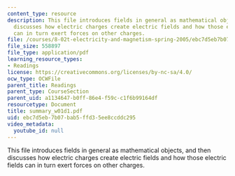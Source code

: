 ```yaml
---
content_type: resource
description: This file introduces fields in general as mathematical objects, and then
  discusses how electric charges create electric fields and how those electric fields
  can in turn exert forces on other charges.
file: /courses/8-02t-electricity-and-magnetism-spring-2005/ebc7d5eb7b07bab5ffd35ee8ccddc295_summary_w01d1.pdf
file_size: 558897
file_type: application/pdf
learning_resource_types:
- Readings
license: https://creativecommons.org/licenses/by-nc-sa/4.0/
ocw_type: OCWFile
parent_title: Readings
parent_type: CourseSection
parent_uid: a1134647-b0ff-86e4-f59c-c1f6b99164df
resourcetype: Document
title: summary_w01d1.pdf
uid: ebc7d5eb-7b07-bab5-ffd3-5ee8ccddc295
video_metadata:
  youtube_id: null
---
```

This file introduces fields in general as mathematical objects, and then discusses how electric charges create electric fields and how those electric fields can in turn exert forces on other charges.